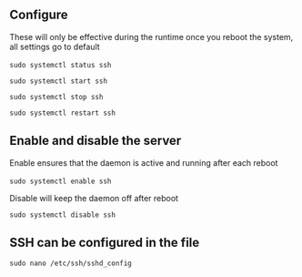 ## Configure

These will only be effective during the runtime once you reboot the system, all settings go to default

`sudo systemctl status ssh` 

`sudo systemctl start ssh` 

`sudo systemctl stop ssh`

`sudo systemctl restart ssh`

## Enable and disable the server

Enable ensures that the daemon is active and running after each reboot

`sudo systemctl enable ssh` 

Disable will keep the daemon off after reboot

`sudo systemctl disable ssh`

## ******SSH can be configured in the file******

`sudo nano /etc/ssh/sshd_config`